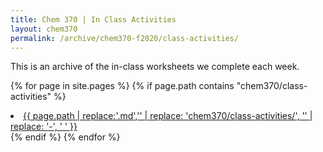 ```yaml
---
title: Chem 370 | In Class Activities
layout: chem370
permalink: /archive/chem370-f2020/class-activities/
---
```


This is an archive of the in-class worksheets we complete each week.


<!-- {% for file in site.static_files %}
  {% if file.path contains "chem370/class-activities" %}
   <li> <a href = "{{ site.baseurl }}{{ file.path }}">{{ file.path | replace:'.md','' | replace: '/archive/chem370-f2020/class-activities/', '' | replace: '-', ' ' }}</a> </li>
  {% endif %}
{% endfor %} -->


{% for page in site.pages %}
  {% if page.path contains "chem370/class-activities" %}
   <li> <a href = "{{ site.baseurl }}/{{ page.path | replace:'.md','' }}">{{ page.path | replace:'.md','' | replace: 'chem370/class-activities/', '' | replace: '-', ' ' }}</a> </li>
  {% endif %}
{% endfor %}
